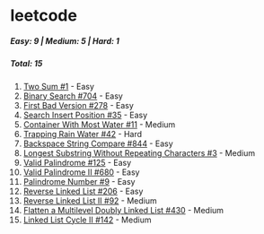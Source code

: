 # leetcode
##### Easy: 9 | Medium: 5 | Hard: 1
##### Total: 15

1. <a href="https://leetcode.com/problems/two-sum/">Two Sum #1</a> - Easy
2. <a href="https://leetcode.com/problems/binary-search/">Binary Search #704</a> - Easy
3. <a href="https://leetcode.com/problems/first-bad-version/">First Bad Version #278</a> - Easy
4. <a href="https://leetcode.com/problems/search-insert-position/">Search Insert Position #35</a> - Easy
5. <a href="https://leetcode.com/problems/container-with-most-water/">Container With Most Water #11</a> - Medium
6. <a href="https://leetcode.com/problems/trapping-rain-water/">Trapping Rain Water #42</a> - Hard
7. <a href="https://leetcode.com/problems/backspace-string-compare/">Backspace String Compare #844</a> - Easy
8. <a href="https://leetcode.com/problems/longest-substring-without-repeating-characters/">Longest Substring Without Repeating Characters #3</a> - Medium
9. <a href="https://leetcode.com/problems/valid-palindrome/">Valid Palindrome #125</a> - Easy
10. <a href="https://leetcode.com/problems/valid-palindrome-ii/">Valid Palindrome II #680</a> - Easy
11. <a href="https://leetcode.com/problems/palindrome-number/">Palindrome Number #9</a> - Easy
12. <a href="https://leetcode.com/problems/reverse-linked-list/">Reverse Linked List #206</a> - Easy
13. <a href="https://leetcode.com/problems/reverse-linked-list-ii/">Reverse Linked List II #92</a> - Medium
14. <a href="https://leetcode.com/problems/flatten-a-multilevel-doubly-linked-list/">Flatten a Multilevel Doubly Linked List #430</a> - Medium
15. <a href="https://leetcode.com/problems/linked-list-cycle-ii/">Linked List Cycle II #142</a> - Medium
